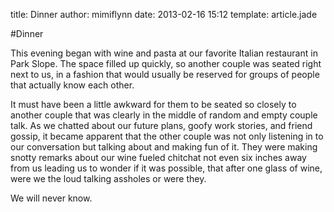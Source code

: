 title: Dinner
author: mimiflynn
date: 2013-02-16 15:12
template: article.jade

#Dinner

This evening began with wine and pasta at our favorite Italian restaurant in Park Slope. The space filled up quickly, so another couple was seated right next to us, in a fashion that would usually be reserved for groups of people that actually know each other.

It must have been a little awkward for them to be seated so closely to another couple that was clearly in the middle of random and empty couple talk. As we chatted about our future plans, goofy work stories, and friend gossip, it became apparent that the other couple was not only listening in to our conversation but talking about and making fun of it. They were making snotty remarks about our wine fueled chitchat not even six inches away from us leading us to wonder if it was possible, that after one glass of wine, were we the loud talking assholes or were they.

We will never know.